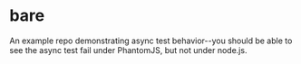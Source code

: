 # bare

An example repo demonstrating async test behavior--you should
be able to see the async test fail under PhantomJS, but not
under node.js.
